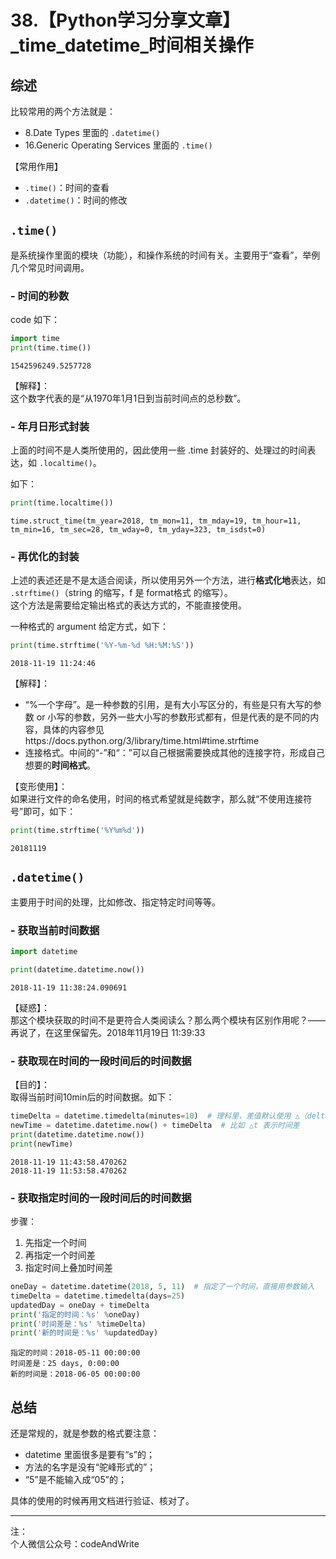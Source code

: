 
# 38.【Python学习分享文章】_time\_datetime\_时间相关操作

## 综述

比较常用的两个方法就是：
- 8.Date Types 里面的 ```.datetime()```
- 16.Generic Operating Services 里面的 ```.time()```

【常用作用】

- ```.time()```：时间的查看
- ```.datetime()```：时间的修改

## ```.time()```

是系统操作里面的模块（功能），和操作系统的时间有关。主要用于“查看”，举例几个常见时间调用。

### - 时间的秒数

code 如下：


```python
import time
print(time.time())
```

    1542596249.5257728
    

【解释】：  
这个数字代表的是“从1970年1月1日到当前时间点的总秒数”。

### - 年月日形式封装

上面的时间不是人类所使用的，因此使用一些 .time 封装好的、处理过的时间表达，如 ```.localtime()```。

如下：


```python
print(time.localtime())
```

    time.struct_time(tm_year=2018, tm_mon=11, tm_mday=19, tm_hour=11, tm_min=16, tm_sec=28, tm_wday=0, tm_yday=323, tm_isdst=0)
    

### - 再优化的封装

上述的表述还是不是太适合阅读，所以使用另外一个方法，进行**格式化地**表达，如 ```.strftime()```（string 的缩写，f 是 format格式 的缩写）。  
这个方法是需要给定输出格式的表达方式的，不能直接使用。

一种格式的 argument 给定方式，如下：


```python
print(time.strftime('%Y-%m-%d %H:%M:%S'))
```

    2018-11-19 11:24:46
    

【解释】：
- “%一个字母”。是一种参数的引用，是有大小写区分的，有些是只有大写的参数 or 小写的参数，另外一些大小写的参数形式都有，但是代表的是不同的内容，具体的内容参见https://docs.python.org/3/library/time.html#time.strftime
- 连接格式。中间的“-”和“：”可以自己根据需要换成其他的连接字符，形成自己想要的**时间格式**。

【变形使用】：  
如果进行文件的命名使用，时间的格式希望就是纯数字，那么就“不使用连接符号”即可，如下：


```python
print(time.strftime('%Y%m%d'))
```

    20181119
    

## ```.datetime()```

主要用于时间的处理，比如修改、指定特定时间等等。

### - 获取当前时间数据


```python
import datetime

print(datetime.datetime.now())
```

    2018-11-19 11:38:24.090691
    

【疑惑】：  
那这个模块获取的时间不是更符合人类阅读么？那么两个模块有区别作用呢？——再说了，在这里保留先。2018年11月19日 11:39:33

### - 获取现在时间的一段时间后的时间数据

【目的】：  
取得当前时间10min后的时间数据。如下：


```python
timeDelta = datetime.timedelta(minutes=10)  # 理科里，差值默认使用 △（delta） 作为表达符号，
newTime = datetime.datetime.now() + timeDelta  # 比如 △t 表示时间差
print(datetime.datetime.now())
print(newTime)
```

    2018-11-19 11:43:58.470262
    2018-11-19 11:53:58.470262
    

### - 获取指定时间的一段时间后的时间数据

步骤：  
1. 先指定一个时间
1. 再指定一个时间差
1. 指定时间上叠加时间差


```python
oneDay = datetime.datetime(2018, 5, 11)  # 指定了一个时间，直接用参数输入
timeDelta = datetime.timedelta(days=25)
updatedDay = oneDay + timeDelta
print('指定的时间：%s' %oneDay)
print('时间差是：%s' %timeDelta)
print('新的时间是：%s' %updatedDay)
```

    指定的时间：2018-05-11 00:00:00
    时间差是：25 days, 0:00:00
    新的时间是：2018-06-05 00:00:00
    

## 总结

还是常规的，就是参数的格式要注意：
- datetime 里面很多是要有“s”的；
- 方法的名字是没有“驼峰形式的”；
- “5”是不能输入成“05”的；

具体的使用的时候再用文档进行验证、核对了。

---
注：  
个人微信公众号：codeAndWrite
